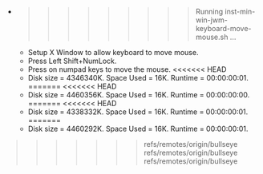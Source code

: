 * >>>>>>>>> Running inst-min-win-jwm-keyboard-move-mouse.sh ...
  * Setup X Window to allow keyboard to move mouse.
  * Press Left Shift+NumLock.
  * Press on numpad keys to move the mouse.
<<<<<<< HEAD
  * Disk size = 4346340K. Space Used = 16K. Runtime = 00:00:00:01.
=======
<<<<<<< HEAD
  * Disk size = 4460356K. Space Used = 16K. Runtime = 00:00:00:00.
=======
<<<<<<< HEAD
  * Disk size = 4338332K. Space Used = 16K. Runtime = 00:00:00:01.
=======
  * Disk size = 4460292K. Space Used = 16K. Runtime = 00:00:00:01.
>>>>>>> refs/remotes/origin/bullseye
>>>>>>> refs/remotes/origin/bullseye
>>>>>>> refs/remotes/origin/bullseye
